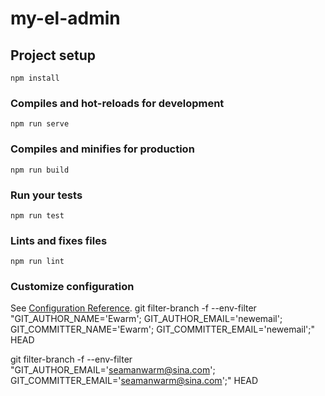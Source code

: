 # my-el-admin

## Project setup
```
npm install
```

### Compiles and hot-reloads for development
```
npm run serve
```

### Compiles and minifies for production
```
npm run build
```

### Run your tests
```
npm run test
```

### Lints and fixes files
```
npm run lint
```

### Customize configuration
See [Configuration Reference](https://cli.vuejs.org/config/).
git filter-branch -f --env-filter "GIT_AUTHOR_NAME='Ewarm'; GIT_AUTHOR_EMAIL='newemail'; GIT_COMMITTER_NAME='Ewarm'; GIT_COMMITTER_EMAIL='newemail';" HEAD
 
 
git filter-branch -f --env-filter "GIT_AUTHOR_EMAIL='seamanwarm@sina.com'; GIT_COMMITTER_EMAIL='seamanwarm@sina.com';" HEAD 

 